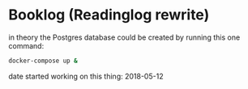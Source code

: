 # Booklog (Readinglog rewrite)

in theory the Postgres database could be created by running this one command:

```bash
docker-compose up &
```

date started working on this thing: 2018-05-12

